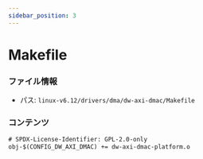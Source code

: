 ```yaml
---
sidebar_position: 3
---
```

# Makefile

### ファイル情報

- パス: `linux-v6.12/drivers/dma/dw-axi-dmac/Makefile`

### コンテンツ

```txt
# SPDX-License-Identifier: GPL-2.0-only
obj-$(CONFIG_DW_AXI_DMAC) += dw-axi-dmac-platform.o

```
